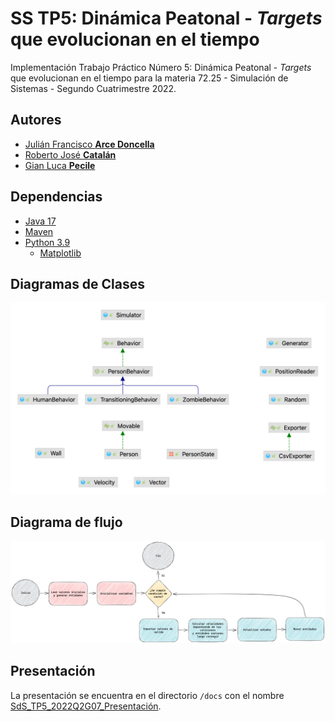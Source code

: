 # SS TP5: Dinámica Peatonal - _Targets_ que evolucionan en el tiempo

Implementación Trabajo Práctico Número 5: Dinámica Peatonal - _Targets_ que evolucionan en el tiempo para la materia 72.25 - Simulación de Sistemas - Segundo Cuatrimestre 2022.

## Autores

* [Julián Francisco **Arce Doncella**](https://github.com/JuArce)
* [Roberto José **Catalán**](https://github.com/rcatalan98)
* [Gian Luca **Pecile**](https://github.com/glpecile)

## Dependencias

* [Java 17](https://www.oracle.com/java/technologies/javase/jdk17-archive-downloads.html)
* [Maven](https://maven.apache.org/download.cgi)
* [Python 3.9](https://www.python.org/downloads/)
  * [Matplotlib](https://matplotlib.org/stable/users/installing.html)

## Diagramas de Clases

![UML](assets/uml.png)

## Diagrama de flujo

![Diagrama de flujo](assets/flow-diagram.png)

## Presentación

La presentación se encuentra en el directorio `/docs` con el nombre [SdS_TP5_2022Q2G07_Presentación](docs/SdS_TP5_2022Q2G07_Presentación.pdf).

